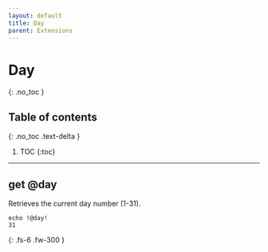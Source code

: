```yaml
---
layout: default
title: Day
parent: Extensions
---
```


# Day
{: .no_toc }

## Table of contents
{: .no_toc .text-delta }

1. TOC
{:toc}

---

## get @day
Retrieves the current day number (1-31).

```batch
echo !@day!
31
```

{: .fs-6 .fw-300 }
